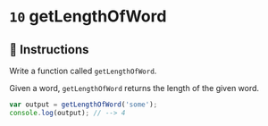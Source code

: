 # `10` getLengthOfWord

## 📝 Instructions 

Write a function called `getLengthOfWord`.

Given a word, `getLengthOfWord` returns the length of the given word.

```Javascript
var output = getLengthOfWord('some');
console.log(output); // --> 4
```